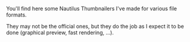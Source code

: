 You'll find here some Nautilus Thumbnailers I've made for various file formats.

They may not be the official ones, but they do the job as I expect it to be done (graphical preview, fast rendering, ...).
